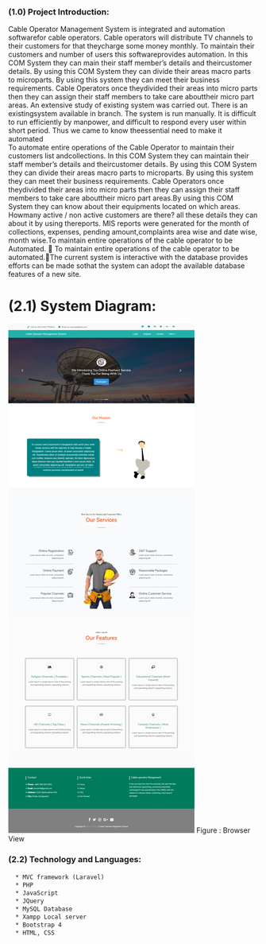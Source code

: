 ### (1.0) Project Introduction:
  Cable Operator Management System is integrated and automation softwarefor cable operators. Cable operators will distribute TV channels to their customers for that theycharge some money monthly. To maintain their customers and number of users this softwareprovides automation. In this COM System they can main their staff member’s details and theircustomer details. By using this COM System they can divide their areas macro parts to microparts. By using this system they can meet their business requirements. Cable Operators once theydivided their areas into micro parts then they can assign their staff members to take care abouttheir micro part areas. An extensive study of existing system was carried out. There is an existingsystem available in branch. The system is run manually. It is difficult to run efficiently by manpower, and difficult to respond every user within short period. Thus we came to know theessential need to make it automated           
      To automate entire operations of the Cable Operator to maintain their customers list andcollections. In this COM System they can maintain their staff member’s details and theircustomer details. By using this COM System they can divide their areas macro parts to microparts. By using this system they can meet their business requirements. Cable Operators once theydivided their areas into micro parts then they can assign their staff members to take care abouttheir micro part areas.By using this COM System they can know about their equipments located on which areas. Howmany active / non active customers are there? all these details they can about it by using thereports. MIS reports were generated for the month of collections, expenses, pending amount,complaints area wise and date wise, month wise.To maintain entire operations of the  cable operator to be Automated.  To maintain entire operations of the cable operator to be automated.The current system is interactive with the database provides efforts can be made sothat the system can adopt the available database features of a new site. 

# (2.1) System Diagram:
   <img src="webpage.png"/> 
   Figure : Browser View

### (2.2) Technology and Languages:

      * MVC framework (Laravel)
      * PHP
      * JavaScript
      * JQuery
      * MySQL Database
      * Xampp Local server
      * Bootstrap 4
      * HTML, CSS




